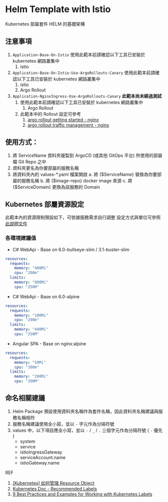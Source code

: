 # Helm Template with Istio

Kubernetes 部屬套件 HELM 的基礎架構

## 注意事項

1. `Application-Base-On-Istio` 使用此範本前請確認以下工具已安裝於 kubernetes 網路叢集中
    1. istio
2. `Application-Base-On-Istio-Use-ArgoRollouts-Canary` 使用此範本前請確認以下工具已安裝於 kubernetes 網路叢集中
    1. istio
    2. Argo Rollout
3. `Application-NginxIngress-Use-ArgoRollouts-Canary` **此範本尚未經過測試**
    1. 使用此範本前請確認以下工具已安裝於 kubernetes 網路叢集中
        1. Argo Rollout
    2. 此範本中的 Rollout 設定可參考
        1. [argo rollout getting started - nginx](https://argoproj.github.io/argo-rollouts/getting-started/nginx/)
        2. [argo rollout traffic management - nginx](https://argoproj.github.io/argo-rollouts/features/traffic-management/nginx/)

## 使用方式：

1. 將 ServiceName 資料夾複製到 ArgoCD (或其他 GitOps 平台) 所使用的部屬檔 Git Repo 之中
2. 資料夾更名為你要部屬的服務名稱
3. 將資料夾內的 values-*.yaml 檔案開啟
    a. 將 {$ServiceName} 替換為你要部屬的服務名稱
    b. 將 {$image-repo} docker image 來源
    c. 將 {$ServiceDomain} 更換為該服務的 Domain

## Kubernetes 部屬資源設定

此範本內的資源限制預設如下，可依據服務需求自行調整
設定方式與單位可參照 [此說明文件](kubernetes_overloading.md)

### 各環境建議值

* C# WebApi - Base on 6.0-bullseye-slim / 3.1-buster-slim

```yaml
resources:
  requests:
    memory: "400Mi"
    cpu: "200m"
  limits:
    memory: "800Mi"
    cpu: "250M"
```

* C# WebApi - Base on 6.0-alpine

```yaml
resources:
  requests:
    memory: "100Mi"
    cpu: "200m"
  limits:
    memory: "400Mi"
    cpu: "250M"
```

* Angular SPA - Base on nginx:alpine

```yaml
resources:
  requests:
    memory: "50Mi"
    cpu: "100m"
  limits:
    memory: "200Mi"
    cpu: "200M"
```
## 命名相關建議

1. Helm Package 預設使用資料夾名稱作為套件名稱，因此資料夾名稱建議與服務名稱相符
1. 服務名稱建議使用全小寫，並以 `-` 字元作為分隔符號
1. values 中，以下項目應全小寫，並以 `-` / `_` / `.` 三個字元作為分隔符號 ( `-` 優先 )
    * system
    * service
    * istioIngressGateway
    * serviceAccount.name
    * istioGateway.name

REF
1. [[Kubernetes] 如何管理 Resource Object](https://godleon.github.io/blog/Kubernetes/k8s-CoreConcept-Wokring-with-Objects/)
2. [Kubernetes Doc - Recommended Labels](https://kubernetes.io/docs/concepts/overview/working-with-objects/common-labels/)
3. [9 Best Practices and Examples for Working with Kubernetes Labels](https://www.replex.io/blog/9-best-practices-and-examples-for-working-with-kubernetes-labels)